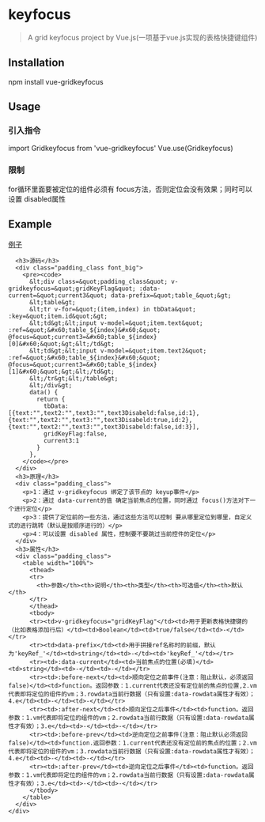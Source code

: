 # keyfocus

> A grid keyfocus project by Vue.js(一项基于vue.js实现的表格快捷键组件)

## Installation

npm install vue-gridkeyfocus

## Usage

### 引入指令

 import Gridkeyfocus from 'vue-gridkeyfocus'
 Vue.use(Gridkeyfocus)

 <!-- OR -->
 <script src="../node_modules/vue/dist/vue.js"></script>
 <script src="../dist/vue-gridkeyfocus.js"></script>

### 限制
 for循环里面要被定位的组件必须有 focus方法，否则定位会没有效果；同时可以设置 disabled属性

## Example
[例子](https://github.com/wenbintian/vue-gridkeyfocus/blob/master/example/index.html)

      <h3>源码</h3>
      <div class="padding_class font_big">
        <pre><code>
          &lt;div class=&quot;padding_class&quot; v-gridkeyfocus=&quot;gridKeyFlag&quot; :data-current=&quot;current3&quot; data-prefix=&quot;table_&quot;&gt;
          &lt;table&gt;
          &lt;tr v-for=&quot;(item,index) in tbData&quot; :key=&quot;item.id&quot;&gt;
          &lt;td&gt;&lt;input v-model=&quot;item.text&quot;  :ref=&quot;&#x60;table_${index}&#x60;&quot; @focus=&quot;current3=&#x60;table_${index}[0]&#x60;&quot;&gt;&lt;/td&gt;
          &lt;td&gt;&lt;input v-model=&quot;item.text2&quot; :ref=&quot;&#x60;table_${index}&#x60;&quot; @focus=&quot;current3=&#x60;table_${index}[1]&#x60;&quot;&gt;&lt;/td&gt;
          &lt;/tr&gt;&lt;/table&gt;
          &lt;/div&gt;
          data() {
            return {
              tbData:[{text:"",text2:"",text3:"",text3Disabeld:false,id:1},{text:"",text2:"",text3:"",text3Disabeld:true,id:2},{text:"",text2:"",text3:"",text3Disabeld:false,id:3}],
              gridKeyFlag:false,
              current3:1
            }
          },
        </code></pre>
      </div>
      <h3>原理</h3>
      <div class="padding_class">
        <p>1：通过 v-gridkeyfocus 绑定了该节点的 keyup事件</p>
        <p>2：通过 data-current的值 确定当前焦点的位置，同时通过 focus()方法对下一个进行定位</p>
        <p>3：提供了定位前的一些方法，通过这些方法可以控制 要从哪里定位到哪里，自定义式的进行跳转（默认是按顺序进行的）</p>
        <p>4：可以设置 disabled 属性，控制要不要跳过当前控件的定位</p>
      </div>
      <h3>属性</h3>
      <div class="padding_class">
        <table width="100%">
          <thead>
          <tr>
            <th>参数</th><th>说明</th><th>类型</th><th>可选值</th><th>默认</th>
          </tr>
          </thead>
          <tbody>
          <tr><td>v-gridkeyfocus="gridKeyFlag"</td><td>用于更新表格快捷键的（比如表格添加行后）</td><td>Boolean</td><td>true/false</td><td>-</td></tr>
          <tr><td>data-prefix</td><td>用于拼接ref名称时的前缀，默认为'keyRef_'</td><td>string</td><td>-</td><td>'keyRef_'</td></tr>
          <tr><td>:data-current</td><td>当前焦点的位置(必填)</td><td>string</td><td>-</td><td>-</td></tr>
          <tr><td>:before-next</td><td>顺向定位之前事件(注意：阻止默认，必须返回false)</td><td>function。返回参数：1.current代表还没有定位前的焦点的位置,2.vm代表即将定位的组件的vm；3.rowdata当前行数据（只有设置:data-rowdata属性才有效）；4.e</td><td>-</td><td>-</td></tr>
          <tr><td>:after-next</td><td>顺向定位之后事件</td><td>function。返回参数：1.vm代表即将定位的组件的vm；2.rowdata当前行数据（只有设置:data-rowdata属性才有效）；3.e</td><td>-</td><td>-</td></tr>
          <tr><td>:before-prev</td><td>逆向定位之前事件(注意：阻止默认必须返回false)</td><td>function.返回参数：1.current代表还没有定位前的焦点的位置；2.vm代表即将定位的组件的vm；3.rowdata当前行数据（只有设置:data-rowdata属性才有效）；4.e</td><td>-</td><td>-</td></tr>
          <tr><td>:after-prev</td><td>逆向定位之后事件</td><td>function。返回参数：1.vm代表即将定位的组件的vm；2.rowdata当前行数据（只有设置:data-rowdata属性才有效）；3.e</td><td>-</td><td>-</td></tr>
          </tbody>
        </table>
      </div>
    </div>


